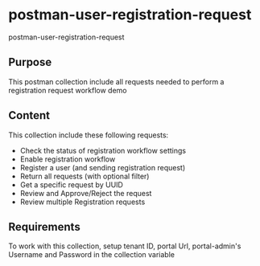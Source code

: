 # postman-user-registration-request
postman-user-registration-request

## Purpose
This postman collection include all requests needed to perform a registration request workflow demo

## Content
This collection include these following requests:
- Check the status of registration workflow settings
- Enable registration workflow
- Register a user (and sending registration request)
- Return all requests (with optional filter)
- Get a specific request by UUID
- Review and Approve/Reject the request
- Review multiple Registration requests
## Requirements
To work with this collection, setup tenant ID, portal Url, portal-admin's Username and Password in the collection variable